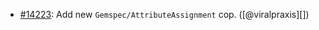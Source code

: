 * [#14223](https://github.com/rubocop/rubocop/pull/14223): Add new `Gemspec/AttributeAssignment` cop. ([@viralpraxis][])
